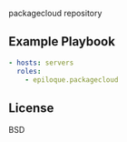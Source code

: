packagecloud repository

## Example Playbook

```yaml
- hosts: servers
  roles:
    - epiloque.packagecloud
```

## License

BSD
